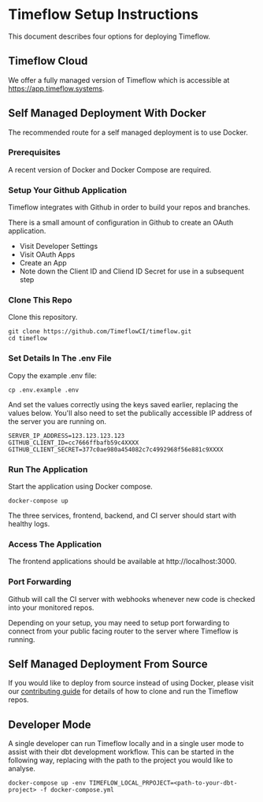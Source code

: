 # Timeflow Setup Instructions 

This document describes four options for deploying Timeflow.

## Timeflow Cloud
  
We offer a fully managed version of Timeflow which is accessible at https://app.timeflow.systems.  


## Self Managed Deployment With Docker

The recommended route for a self managed deployment is to use Docker. 

### Prerequisites

A recent version of Docker and Docker Compose are required.  

### Setup Your Github Application

Timeflow integrates with Github in order to build your repos and branches.  

There is a small amount of configuration in Github to create an OAuth application.  

- Visit Developer Settings
- Visit OAuth Apps
- Create an App
- Note down the Client ID and Cliend ID Secret for use in a subsequent step

### Clone This Repo

Clone this repository.

```
git clone https://github.com/TimeflowCI/timeflow.git
cd timeflow
```

### Set Details In The .env File

Copy the example .env file:

```
cp .env.example .env
```

And set the values correctly using the keys saved earlier, replacing the values below.  You'll also need to set the publically accessible IP address of the server you are running on.  

```
SERVER_IP_ADDRESS=123.123.123.123
GITHUB_CLIENT_ID=cc7666ffbafb59c4XXXX
GITHUB_CLIENT_SECRET=377c0ae980a454082c7c4992968f56e881c9XXXX
```

### Run The Application 

Start the application using Docker compose.  

```
docker-compose up 
```

The three services, frontend, backend, and CI server should start with healthy logs.  

### Access The Application

The frontend applications should be available at http://localhost:3000.

### Port Forwarding

Github will call the CI server with webhooks whenever new code is checked into your monitored repos.  

Depending on your setup, you may need to setup port forwarding to connect from your public facing router to the server where Timeflow is running.  


## Self Managed Deployment From Source

If you would like to deploy from source instead of using Docker, please visit our [contributing guide](CONTRIBUTING.md) for details of how to clone and run the Timeflow repos.  


## Developer Mode

A single developer can run Timeflow locally and in a single user mode to assist with their dbt development workflow.  This can be started in the following way, replacing _<path-to-your-dbt-project>_ with the path to the project you would like to analyse.  

```
docker-compose up -env TIMEFLOW_LOCAL_PRPOJECT=<path-to-your-dbt-project> -f docker-compose.yml
```

